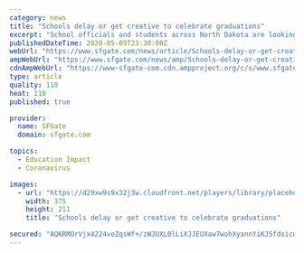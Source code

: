```yaml
---
category: news
title: "Schools delay or get creative to celebrate graduations"
excerpt: "School officials and students across North Dakota are looking at creative ways to celebrate the high school Class of 2020, hoping to ensure the rite of passage is recognized while keeping social distancing guidelines in mind amid the coronavirus outbreak."
publishedDateTime: 2020-05-09T23:30:00Z
webUrl: "https://www.sfgate.com/news/article/Schools-delay-or-get-creative-to-celebrate-15257515.php"
ampWebUrl: "https://www.sfgate.com/news/amp/Schools-delay-or-get-creative-to-celebrate-15257515.php"
cdnAmpWebUrl: "https://www-sfgate-com.cdn.ampproject.org/c/s/www.sfgate.com/news/amp/Schools-delay-or-get-creative-to-celebrate-15257515.php"
type: article
quality: 110
heat: 110
published: true

provider:
  name: SFGate
  domain: sfgate.com

topics:
  - Education Impact
  - Coronavirus

images:
  - url: "https://d29xw9s9x32j3w.cloudfront.net/players/library/placeholder.png"
    width: 375
    height: 211
    title: "Schools delay or get creative to celebrate graduations"

secured: "AQKRMOrVjx4224veZqsWf+/zWJUXL0lLiXJJEUXaw7wohXyannYiKJ5fdsicwxHthPxzvfjoeUXYTLZe3ugh/dMY7HpperqpfqB1OtU+qko0HoZ6Bcn8yFULjVRhan3LMfRRuyDfTf1KZwyiz1eY6zruPGOzlbgaQrMhe5nVONVaSh1XZNEm96od1sx3bOsofFgSxiCgWaEM4MJws7qkZyRj/DUe5JHxvWG9Jg4309TfM0Bc0A0SuoxQA7ub2yOQ6vM6s0gggDZek0G96zLMJ4K1uasHP/K6GlvdP7O9ncyJcTyra6veCkkQU84TTQc9;4EBPnv5VLcpezHmxmAfVug=="
---
```


